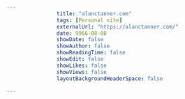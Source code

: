 ---
                title: "alanctanner.com"
                tags: [Personal site]
                externalUrl: "https://alanctanner.com/"
                date: 9966-08-08
                showDate: false
                showAuthor: false
                showReadingTime: false
                showEdit: false
                showLikes: false
                showViews: false
                layoutBackgroundHeaderSpace: false
                ---
